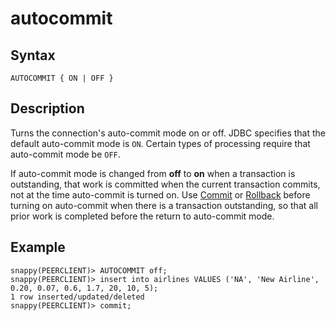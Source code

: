 # autocommit

## Syntax

```no-highlight
AUTOCOMMIT { ON | OFF }
```

<a id="description"></a>
## Description

Turns the connection's auto-commit mode on or off. JDBC specifies that the default auto-commit mode is `ON`. Certain types of processing require that auto-commit mode be `OFF`.

If auto-commit mode is changed from **off** to **on** when a transaction is outstanding, that work is committed when the current transaction commits, not at the time auto-commit is turned on. Use [Commit](commit.md) or [Rollback](rollback.md) before turning on auto-commit when there is a transaction outstanding, so that all prior work is completed before the return to auto-commit mode.

## Example

```no-highlight
snappy(PEERCLIENT)> AUTOCOMMIT off;
snappy(PEERCLIENT)> insert into airlines VALUES ('NA', 'New Airline', 0.20, 0.07, 0.6, 1.7, 20, 10, 5);
1 row inserted/updated/deleted
snappy(PEERCLIENT)> commit;
```


